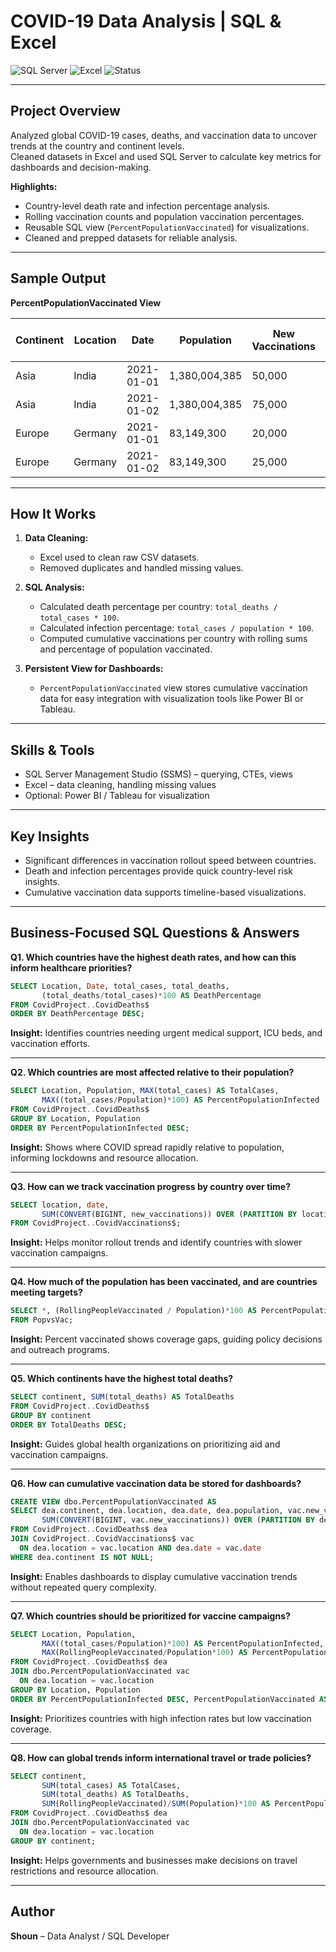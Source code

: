 # COVID-19 Data Analysis | SQL & Excel

![SQL Server](https://img.shields.io/badge/Database-SQL%20Server-blue)
![Excel](https://img.shields.io/badge/Data%20Cleaning-Excel-green)
![Status](https://img.shields.io/badge/Status-Completed-brightgreen)

---

## Project Overview
Analyzed global COVID-19 cases, deaths, and vaccination data to uncover trends at the country and continent levels.  
Cleaned datasets in Excel and used SQL Server to calculate key metrics for dashboards and decision-making.

**Highlights:**
- Country-level death rate and infection percentage analysis.
- Rolling vaccination counts and population vaccination percentages.
- Reusable SQL view (`PercentPopulationVaccinated`) for visualizations.
- Cleaned and prepped datasets for reliable analysis.

---

## Sample Output

**PercentPopulationVaccinated View**

| Continent | Location | Date       | Population  | New Vaccinations | Rolling Vaccinated | % Population Vaccinated |
|-----------|----------|-----------|------------|----------------|------------------|------------------------|
| Asia      | India    | 2021-01-01 | 1,380,004,385 | 50,000         | 50,000           | 0.0036                 |
| Asia      | India    | 2021-01-02 | 1,380,004,385 | 75,000         | 125,000          | 0.0091                 |
| Europe    | Germany  | 2021-01-01 | 83,149,300    | 20,000         | 20,000           | 0.0240                 |
| Europe    | Germany  | 2021-01-02 | 83,149,300    | 25,000         | 45,000           | 0.0541                 |

---

## How It Works

1. **Data Cleaning:**  
   - Excel used to clean raw CSV datasets.  
   - Removed duplicates and handled missing values.

2. **SQL Analysis:**  
   - Calculated death percentage per country: `total_deaths / total_cases * 100`.  
   - Calculated infection percentage: `total_cases / population * 100`.  
   - Computed cumulative vaccinations per country with rolling sums and percentage of population vaccinated.

3. **Persistent View for Dashboards:**  
   - `PercentPopulationVaccinated` view stores cumulative vaccination data for easy integration with visualization tools like Power BI or Tableau.

---

## Skills & Tools
- SQL Server Management Studio (SSMS) – querying, CTEs, views
- Excel – data cleaning, handling missing values
- Optional: Power BI / Tableau for visualization

---

## Key Insights
- Significant differences in vaccination rollout speed between countries.  
- Death and infection percentages provide quick country-level risk insights.  
- Cumulative vaccination data supports timeline-based visualizations.

---

## Business-Focused SQL Questions & Answers

**Q1. Which countries have the highest death rates, and how can this inform healthcare priorities?**  
```sql
SELECT Location, Date, total_cases, total_deaths,
       (total_deaths/total_cases)*100 AS DeathPercentage
FROM CovidProject..CovidDeaths$
ORDER BY DeathPercentage DESC;
````

**Insight:** Identifies countries needing urgent medical support, ICU beds, and vaccination efforts.

---

**Q2. Which countries are most affected relative to their population?**

```sql
SELECT Location, Population, MAX(total_cases) AS TotalCases,
       MAX((total_cases/Population)*100) AS PercentPopulationInfected
FROM CovidProject..CovidDeaths$
GROUP BY Location, Population
ORDER BY PercentPopulationInfected DESC;
```

**Insight:** Shows where COVID spread rapidly relative to population, informing lockdowns and resource allocation.

---

**Q3. How can we track vaccination progress by country over time?**

```sql
SELECT location, date,
       SUM(CONVERT(BIGINT, new_vaccinations)) OVER (PARTITION BY location ORDER BY date) AS RollingPeopleVaccinated
FROM CovidProject..CovidVaccinations$;
```

**Insight:** Helps monitor rollout trends and identify countries with slower vaccination campaigns.

---

**Q4. How much of the population has been vaccinated, and are countries meeting targets?**

```sql
SELECT *, (RollingPeopleVaccinated / Population)*100 AS PercentPopulationVaccinated
FROM PopvsVac;
```

**Insight:** Percent vaccinated shows coverage gaps, guiding policy decisions and outreach programs.

---

**Q5. Which continents have the highest total deaths?**

```sql
SELECT continent, SUM(total_deaths) AS TotalDeaths
FROM CovidProject..CovidDeaths$
GROUP BY continent
ORDER BY TotalDeaths DESC;
```

**Insight:** Guides global health organizations on prioritizing aid and vaccination campaigns.

---

**Q6. How can cumulative vaccination data be stored for dashboards?**

```sql
CREATE VIEW dbo.PercentPopulationVaccinated AS
SELECT dea.continent, dea.location, dea.date, dea.population, vac.new_vaccinations,
       SUM(CONVERT(BIGINT, vac.new_vaccinations)) OVER (PARTITION BY dea.Location ORDER BY dea.date) AS RollingPeopleVaccinated
FROM CovidProject..CovidDeaths$ dea
JOIN CovidProject..CovidVaccinations$ vac
  ON dea.location = vac.location AND dea.date = vac.date
WHERE dea.continent IS NOT NULL;
```

**Insight:** Enables dashboards to display cumulative vaccination trends without repeated query complexity.

---

**Q7. Which countries should be prioritized for vaccine campaigns?**

```sql
SELECT Location, Population,
       MAX((total_cases/Population)*100) AS PercentPopulationInfected,
       MAX(RollingPeopleVaccinated/Population*100) AS PercentPopulationVaccinated
FROM CovidProject..CovidDeaths$ dea
JOIN dbo.PercentPopulationVaccinated vac
  ON dea.location = vac.location
GROUP BY Location, Population
ORDER BY PercentPopulationInfected DESC, PercentPopulationVaccinated ASC;
```

**Insight:** Prioritizes countries with high infection rates but low vaccination coverage.

---

**Q8. How can global trends inform international travel or trade policies?**

```sql
SELECT continent,
       SUM(total_cases) AS TotalCases,
       SUM(total_deaths) AS TotalDeaths,
       SUM(RollingPeopleVaccinated)/SUM(Population)*100 AS PercentPopulationVaccinated
FROM CovidProject..CovidDeaths$ dea
JOIN dbo.PercentPopulationVaccinated vac
  ON dea.location = vac.location
GROUP BY continent;
```

**Insight:** Helps governments and businesses make decisions on travel restrictions and resource allocation.

---

## Author

**Shoun** – Data Analyst / SQL Developer 
